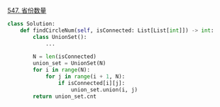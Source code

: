 [547. 省份数量](https://leetcode-cn.com/problems/number-of-provinces/)

```python
class Solution:
    def findCircleNum(self, isConnected: List[List[int]]) -> int:
        class UnionSet():
            ...
        
        N = len(isConnected)
        union_set = UnionSet(N)
        for i in range(N):
            for j in range(i + 1, N):
                if isConnected[i][j]:
                    union_set.union(i, j)
        return union_set.cnt

```